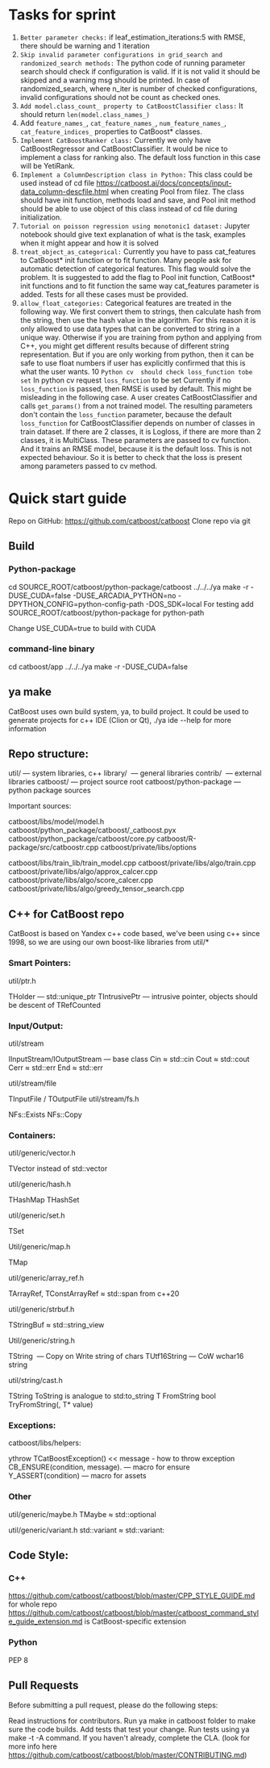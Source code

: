 # Tasks for sprint

1. `Better parameter checks:`
 if leaf_estimation_iterations:5 with RMSE, there should be warning and 1 iteration
2. `Skip invalid parameter configurations in grid_search and randomized_search methods:`
 The python code of running parameter search should check if configuration is valid. If it is not valid it should be skipped and a warning msg should be printed. In case of randomized_search, where n_iter is number of checked configurations, invalid configurations should not be count as checked ones.
3. `Add model.class_count_ property to CatBoostClassifier class:`
 It should return `len(model.class_names_)`
4.  Add `feature_names_`, `cat_feature_names_`, `num_feature_names_`, `cat_feature_indices_` properties to CatBoost* classes.
5. `Implement CatBoostRanker class:`
 Currently we only have CatBoostRegressor and CatBoostClassifier. It would be nice to implement a class for ranking also. The default loss function in this case will be YetiRank.
6. `Implement a ColumnDescription class in Python:`
 This class could be used instead of cd file https://catboost.ai/docs/concepts/input-data_column-descfile.html when creating Pool from filez. The class should have init function, methods load and save, and Pool init method should be able to use object of this class instead of cd file during initialization.
7. `Tutorial on poisson regression using monotonic1 dataset:` 
Jupyter notebook should give text explanation of what is the task, examples when it might appear and how it is solved 
8. `treat_object_as_categorical:`
Currently you have to pass cat_features to CatBoost* init function or to fit function. Many people ask for automatic detection of categorical features. This flag would solve the problem. It is suggested to add the flag to Pool init function, CatBoost* init functions and to fit function the same way cat_features parameter is added.
Tests for all these cases must be provided.
9. `allow_float_categories:`
 Categorical features are treated in the following way. We first convert them to strings, then calculate hash from the string, then use the hash value in the algorithm. For this reason it is only allowed to use data types that can be converted to string in a unique way. Otherwise if you are training from python and applying from C++, you might get different results because of different string representation. But if you are only working from python, then it can be safe to use float numbers if user has explicitly confirmed that this is what the user wants. 
10 `Python cv  should check loss_function tobe set`
In python cv request `loss_function` to be set
   Currently if no `loss_function` is passed, then RMSE is used by default.
   This might be misleading in the following case.
   A user creates CatBoostClassifier and calls `get_params()` from a not trained model. The resulting parameters don't contain the `loss_function` parameter, because the default `loss_function` for CatBoostClassifier depends on number of classes in train dataset. If there are 2 classes, it is Logloss, if there are more than 2 classes, it is MultiClass.
   These parameters are passed to cv function. And it trains an RMSE model, because it is the default loss.
   This is not expected behaviour. So it is better to check that the loss is present among parameters passed to cv method.
   
# Quick start guide

Repo on GitHub: https://github.com/catboost/catboost
Clone repo via git

## Build

### Python-package
cd SOURCE_ROOT/catboost/python-package/catboost
../../../ya make -r  -DUSE_CUDA=false  -DUSE_ARCADIA_PYTHON=no -DPYTHON_CONFIG=python-config-path -DOS_SDK=local
For testing add SOURCE_ROOT/catboost/python-package for python-path

Change USE_CUDA=true to build with CUDA

### command-line binary
cd catboost/app
../../../ya make -r  -DUSE_CUDA=false 

## ya make

CatBoost uses own build system, ya, to build project.
It could be used to generate projects for c++ IDE (Clion or Qt),  ./ya ide --help for more information

## Repo structure:

util/ — system libraries, c++
library/  — general libraries
contrib/  — external libraries
catboost/ — project source root
catboost/python-package — python package sources


Important sources:

catboost/libs/model/model.h
catboost/python_package/catboost/_catboost.pyx
catboost/python_package/catboost/core.py
catboost/R-package/src/catboostr.cpp
catboost/private/libs/options

catboost/libs/train_lib/train_model.cpp
catboost/private/libs/algo/train.cpp
catboost/private/libs/algo/approx_calcer.cpp
catboost/private/libs/algo/score_calcer.cpp
catboost/private/libs/algo/greedy_tensor_search.cpp


## C++ for CatBoost repo
CatBoost is based on Yandex c++ code based, we've been using c++ since 1998, so we are using our own boost-like libraries from util/*

### Smart Pointers:

util/ptr.h

THolder<T> —  std::unique_ptr<T>
TIntrusivePtr<T> —  intrusive pointer, objects should be descent of TRefCounted

### Input/Output:

util/stream

IInputStream/IOutputStream — base class
Cin ≈ std::cin
Cout ≈ std::cout
Cerr ≈ std::err
End ≈ std::err

util/stream/file

TInputFile / TOutputFile
util/stream/fs.h

NFs::Exists
NFs::Copy

### Containers:

util/generic/vector.h

TVector<T> instead of std::vector<T>

util/generic/hash.h

THashMap<T>
THashSet<T>

util/generic/set.h

TSet<T>

Util/generic/map.h

TMap<T>

util/generic/array_ref.h

TArrayRef<T>, TConstArrayRef<T> ≈ std::span<T> from c++20

util/generic/strbuf.h

TStringBuf ≈ std::string_view

Util/generic/string.h

TString  — Copy on Write string of chars
TUtf16String — CoW wchar16 string

util/string/cast.h

TString ToString<T> is analogue to std:to_string
T FromString<T>
bool TryFromString<T>(, T* value)


### Exceptions:

catboost/libs/helpers:

ythrow TCatBoostException() << message - how to throw exception
CB_ENSURE(condition, message). — macro for ensure
Y_ASSERT(condition) — macro for assets

### Other
util/generic/maybe.h
TMaybe<T> ≈ std::optional

util/generic/variant.h
std::variant<T> ≈ std::variant:

## Code Style:

### C++
https://github.com/catboost/catboost/blob/master/CPP_STYLE_GUIDE.md for whole repo
https://github.com/catboost/catboost/blob/master/catboost_command_style_guide_extension.md is CatBoost-specific extension

### Python
PEP 8 

## Pull Requests

Before submitting a pull request, please do the following steps:

Read instructions for contributors.
Run ya make in catboost folder to make sure the code builds.
Add tests that test your change.
Run tests using ya make -t -A command.
If you haven't already, complete the CLA. (look for more info here https://github.com/catboost/catboost/blob/master/CONTRIBUTING.md)
